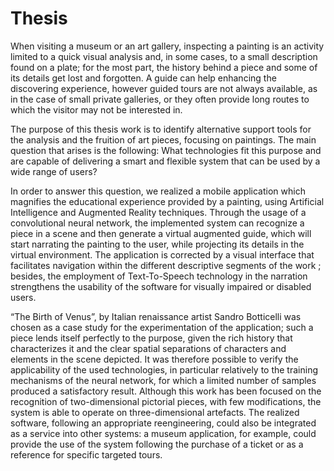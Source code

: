 # Thesis

When visiting a museum or an art gallery, inspecting a painting is an activity limited to a quick visual analysis and, in some cases, to a small description found on a plate; for the most part, the history behind a piece and some of its details get lost and forgotten. A guide can help enhancing the discovering experience, however guided tours are not always available, as in the case of small private galleries, or they often provide long routes to which the visitor may not be interested in.

The purpose of this thesis work is to identify alternative support tools for the analysis and the fruition of art pieces, focusing on paintings. The main question that arises is the following: What technologies fit this purpose and are capable of delivering a smart and flexible system that can be used by a wide range of users? 

In order to answer this question, we realized a mobile application which magnifies the educational experience provided by a painting, using Artificial Intelligence and Augmented Reality techniques. Through the usage of a convolutional neural network, the implemented system can recognize a piece in a scene and then generate a virtual augmented guide, which will start narrating the painting to the user, while projecting  its details in the virtual environment. The application is corrected by a visual interface that facilitates navigation within the different descriptive segments of the work ; besides, the employment of Text-To-Speech technology in the narration strengthens the usability of the software for visually impaired or disabled users.

“The Birth of Venus”, by Italian renaissance artist Sandro Botticelli was chosen as a case study for the experimentation of the application; such a piece lends itself perfectly to the purpose, given the rich history that characterizes it and the clear spatial separations of characters and elements in the scene depicted. It was therefore possible to verify the applicability of the used technologies, in particular relatively to the training mechanisms of the neural network, for which a limited number of samples produced a satisfactory result.
Although this work has been focused on the recognition of two-dimensional pictorial pieces, with few modifications, the system is able to operate on three-dimensional artefacts.
The realized software, following an appropriate reengineering, could also be integrated as a service into other systems: a museum application, for example, could provide the use of the system following the purchase of a ticket or as a reference for specific targeted tours.
